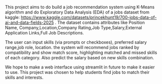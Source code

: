 This project aims to do build a job recommendation system using K-Means algorithm and do Exploratory Data Analysis (EDA) of a jobs dataset from kaggle: https://www.kaggle.com/datasets/princekhunt19/700-jobs-data-of-ai-and-data-fields-2025 . The dataset contains attributes like Position Name, Company,Location,Company Rating,Job Type,Salary,External Application Links,Full Job Descriptions.

The user can input skills (via prompts or checkboxes), preferred salary range,job role, location. the system will recommend jobs ranked by compatibility and show match score, highlighting matched and missed skills of each category. Also predict the salary based on new skills combination.

We hope to make a web interface using streamlit in future to make it easier to use. This project was chosen to help students find jobs to match their skills and interests.
